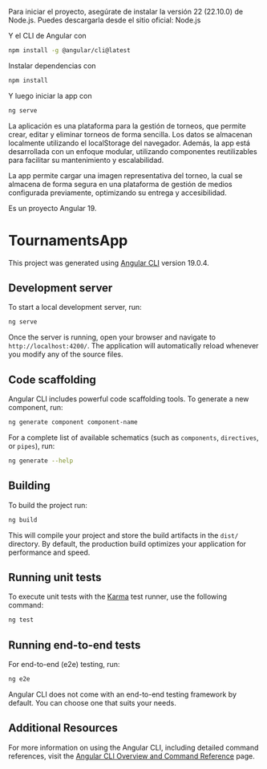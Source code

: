 Para iniciar el proyecto, asegúrate de instalar la versión 22 (22.10.0) de Node.js. Puedes descargarla desde el sitio oficial: Node.js

Y el CLI de Angular con 
```bash
npm install -g @angular/cli@latest
```

Instalar dependencias con
```bash
npm install
```

Y luego iniciar la app con
```bash
ng serve
```

La aplicación es una plataforma para la gestión de torneos, que permite crear, editar y eliminar torneos de forma sencilla. Los datos se almacenan localmente utilizando el localStorage del navegador. Además, la app está desarrollada con un enfoque modular, utilizando componentes reutilizables para facilitar su mantenimiento y escalabilidad.

La app permite cargar una imagen representativa del torneo, la cual se almacena de forma segura en una plataforma de gestión de medios configurada previamente, optimizando su entrega y accesibilidad.

Es un proyecto Angular 19.

# TournamentsApp

This project was generated using [Angular CLI](https://github.com/angular/angular-cli) version 19.0.4.

## Development server

To start a local development server, run:

```bash
ng serve
```

Once the server is running, open your browser and navigate to `http://localhost:4200/`. The application will automatically reload whenever you modify any of the source files.

## Code scaffolding

Angular CLI includes powerful code scaffolding tools. To generate a new component, run:

```bash
ng generate component component-name
```

For a complete list of available schematics (such as `components`, `directives`, or `pipes`), run:

```bash
ng generate --help
```

## Building

To build the project run:

```bash
ng build
```

This will compile your project and store the build artifacts in the `dist/` directory. By default, the production build optimizes your application for performance and speed.

## Running unit tests

To execute unit tests with the [Karma](https://karma-runner.github.io) test runner, use the following command:

```bash
ng test
```

## Running end-to-end tests

For end-to-end (e2e) testing, run:

```bash
ng e2e
```

Angular CLI does not come with an end-to-end testing framework by default. You can choose one that suits your needs.

## Additional Resources

For more information on using the Angular CLI, including detailed command references, visit the [Angular CLI Overview and Command Reference](https://angular.dev/tools/cli) page.
